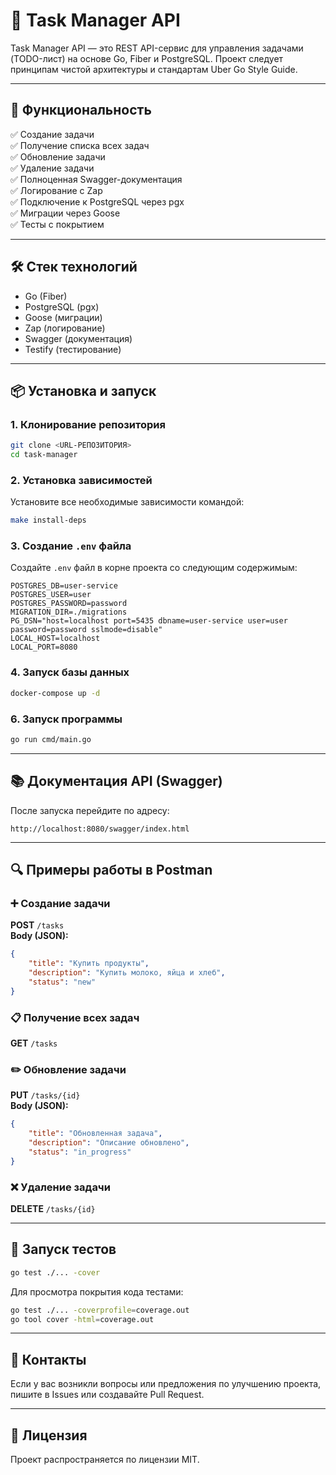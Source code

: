 # 📝 Task Manager API

Task Manager API — это REST API-сервис для управления задачами (TODO-лист) на основе Go, Fiber и PostgreSQL. Проект следует принципам чистой архитектуры и стандартам Uber Go Style Guide.

---

## 🚀 Функциональность
✅ Создание задачи  
✅ Получение списка всех задач  
✅ Обновление задачи  
✅ Удаление задачи  
✅ Полноценная Swagger-документация  
✅ Логирование с Zap  
✅ Подключение к PostgreSQL через pgx  
✅ Миграции через Goose  
✅ Тесты с покрытием  

---

## 🛠️ Стек технологий
- Go (Fiber)
- PostgreSQL (pgx)
- Goose (миграции)
- Zap (логирование)
- Swagger (документация)
- Testify (тестирование)

---

## 📦 Установка и запуск
### 1. Клонирование репозитория
```bash
git clone <URL-РЕПОЗИТОРИЯ>
cd task-manager
```

### 2. Установка зависимостей
Установите все необходимые зависимости командой:
```bash
make install-deps
```

### 3. Создание `.env` файла
Создайте `.env` файл в корне проекта со следующим содержимым:
```
POSTGRES_DB=user-service
POSTGRES_USER=user
POSTGRES_PASSWORD=password
MIGRATION_DIR=./migrations
PG_DSN="host=localhost port=5435 dbname=user-service user=user password=password sslmode=disable"
LOCAL_HOST=localhost
LOCAL_PORT=8080
```

### 4. Запуск базы данных
```bash
docker-compose up -d
```

### 6. Запуск программы
```bash
go run cmd/main.go
```

---

## 📚 Документация API (Swagger)
После запуска перейдите по адресу:
```
http://localhost:8080/swagger/index.html
```

---

## 🔍 Примеры работы в Postman
### ➕ Создание задачи
**POST** `/tasks`  
**Body (JSON):**
```json
{
    "title": "Купить продукты",
    "description": "Купить молоко, яйца и хлеб",
    "status": "new"
}
```

### 📋 Получение всех задач
**GET** `/tasks`  

### ✏️ Обновление задачи
**PUT** `/tasks/{id}`  
**Body (JSON):**
```json
{
    "title": "Обновленная задача",
    "description": "Описание обновлено",
    "status": "in_progress"
}
```

### ❌ Удаление задачи
**DELETE** `/tasks/{id}`  

---

## 🧪 Запуск тестов
```bash
go test ./... -cover
```

Для просмотра покрытия кода тестами:
```bash
go test ./... -coverprofile=coverage.out
go tool cover -html=coverage.out
```

---

## 🤝 Контакты
Если у вас возникли вопросы или предложения по улучшению проекта, пишите в Issues или создавайте Pull Request.

---

## 📜 Лицензия
Проект распространяется по лицензии MIT.

